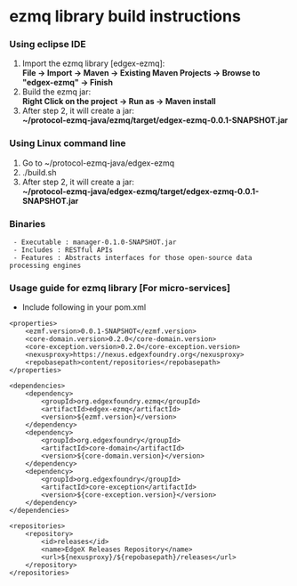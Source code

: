 # ezmq library build instructions

### Using eclipse IDE ###

   1. Import the ezmq library [edgex-ezmq]:</br>
       **File -> Import -> Maven -> Existing Maven Projects -> Browse to "edgex-ezmq" -> Finish**
   2. Build the ezmq jar: </br>
       **Right Click on the project -> Run as -> Maven install**
   3. After step 2, it will create a jar: </br>
       **~/protocol-ezmq-java/ezmq/target/edgex-ezmq-0.0.1-SNAPSHOT.jar**

### Using Linux command line ###

   1. Go to ~/protocol-ezmq-java/edgex-ezmq
   2. ./build.sh
   3. After step 2, it will create a jar: </br>
       **~/protocol-ezmq-java/edgex-ezmq/target/edgex-ezmq-0.0.1-SNAPSHOT.jar**

### Binaries
   
     - Executable : manager-0.1.0-SNAPSHOT.jar
     - Includes : RESTful APIs
     - Features : Abstracts interfaces for those open-source data processing engines


### Usage guide for ezmq library [For micro-services] 
   - Include following in your pom.xml
   ```
   <properties>
       <ezmf.version>0.0.1-SNAPSHOT</ezmf.version>
       <core-domain.version>0.2.0</core-domain.version>
       <core-exception.version>0.2.0</core-exception.version>
       <nexusproxy>https://nexus.edgexfoundry.org</nexusproxy>
       <repobasepath>content/repositories</repobasepath>
   </properties>

   <dependencies>
       <dependency>
           <groupId>org.edgexfoundry.ezmq</groupId>
           <artifactId>edgex-ezmq</artifactId>
           <version>${ezmf.version}</version>
       </dependency>
       <dependency>
           <groupId>org.edgexfoundry</groupId>
           <artifactId>core-domain</artifactId>
           <version>${core-domain.version}</version>
       </dependency>
       <dependency>
           <groupId>org.edgexfoundry</groupId>
           <artifactId>core-exception</artifactId>
           <version>${core-exception.version}</version>
       </dependency>
   </dependencies>

   <repositories>
       <repository>
           <id>releases</id>
           <name>EdgeX Releases Repository</name>
           <url>${nexusproxy}/${repobasepath}/releases</url>
       </repository>
   </repositories>
   ```
